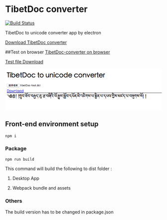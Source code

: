# TibetDoc converter
[![Build Status](https://travis-ci.org/karmapa/tibetDoc-converter.svg?branch=master)](https://travis-ci.org/karmapa/tibetDoc-converter)

TibetDoc to unicode converter app by electron

[Download TibetDoc converter](https://drive.google.com/drive/folders/0B9GraSYa0W12cjJFNFR0MEJNZmM)

##Test on browser
[TibetDoc-converter on browser](http://karmapa.github.io/tibetan-converter/tibetDoc-converter/index.html)

[Test file Download](https://drive.google.com/open?id=0B9GraSYa0W12ZjNUT3RtRzl0bjA)

![tibetDoc-converter example](https://github.com/karmapa/tibetDoc-converter/blob/master/assets/img/tibetDoc-converter-example.png)

## Front-end environment setup

```
npm i
```

### Package

```
npm run build
```

This command will build the following to dist folder :

1. Desktop App

2. Webpack bundle and assets

### Others

The build version has to be changed in package.json
